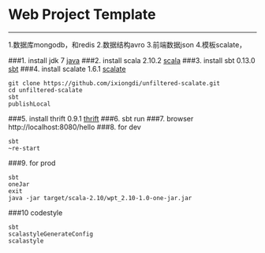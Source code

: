 # Web Project Template

---

1.数据库mongodb，和redis
2.数据结构avro
3.前端数据json
4.模板scalate，

###1. install jdk 7
[java](http://www.oracle.com/technetwork/java/javase/downloads/index.html)
###2. install scala 2.10.2
[scala](http://www.scala-lang.org/download/)
###3. install sbt 0.13.0
[sbt](http://www.scala-sbt.org/release/docs/Getting-Started/Setup.html)
###4. install scalate 1.6.1
[scalate](http://scalate.fusesource.org/download.html)
```
git clone https://github.com/ixiongdi/unfiltered-scalate.git  
cd unfiltered-scalate  
sbt
publishLocal
```
###5. install thrift 0.9.1
[thrift](http://thrift.apache.org/download/)
###6. sbt run
###7. browser http://localhost:8080/hello
###8. for dev
```
sbt  
~re-start
```
###9. for prod
```
sbt  
oneJar  
exit  
java -jar target/scala-2.10/wpt_2.10-1.0-one-jar.jar
```
###10 codestyle
```
sbt
scalastyleGenerateConfig
scalastyle
```
